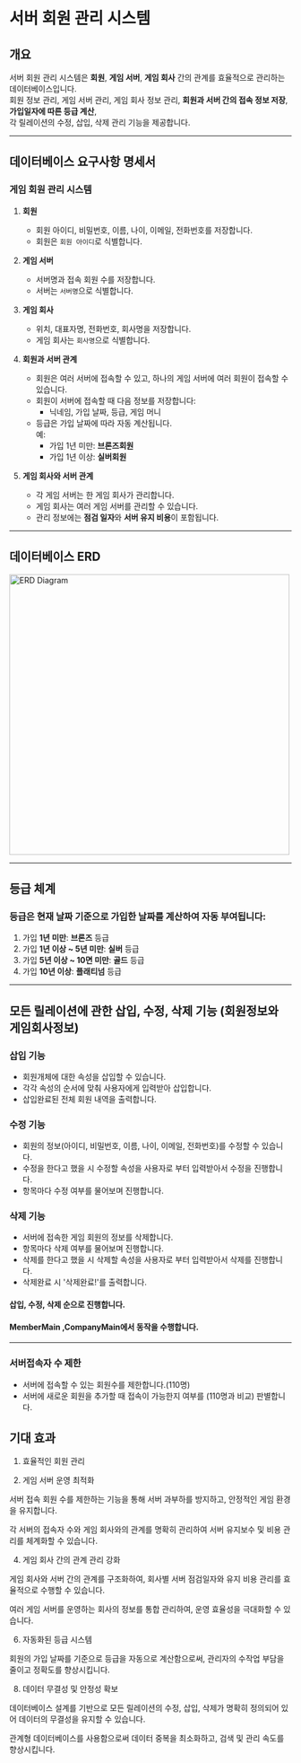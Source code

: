 # 서버 회원 관리 시스템

## 개요

서버 회원 관리 시스템은 **회원**, **게임 서버**, **게임 회사** 간의 관계를 효율적으로 관리하는 데이터베이스입니다.  
회원 정보 관리, 게임 서버 관리, 게임 회사 정보 관리, **회원과 서버 간의 접속 정보 저장**, **가입일자에 따른 등급 계산**,  
각 릴레이션의 수정, 삽입, 삭제 관리 기능을 제공합니다.

---

## 데이터베이스 요구사항 명세서

### 게임 회원 관리 시스템

1. **회원**
   - 회원 아이디, 비밀번호, 이름, 나이, 이메일, 전화번호를 저장합니다.
   - 회원은 `회원 아이디`로 식별합니다.

2. **게임 서버**
   - 서버명과 접속 회원 수를 저장합니다.
   - 서버는 `서버명`으로 식별합니다.

3. **게임 회사**
   - 위치, 대표자명, 전화번호, 회사명을 저장합니다.
   - 게임 회사는 `회사명`으로 식별합니다.

4. **회원과 서버 관계**
   - 회원은 여러 서버에 접속할 수 있고, 하나의 게임 서버에 여러 회원이 접속할 수 있습니다.
   - 회원이 서버에 접속할 때 다음 정보를 저장합니다:
     - 닉네임, 가입 날짜, 등급, 게임 머니
   - 등급은 가입 날짜에 따라 자동 계산됩니다.  
     예: 
     - 가입 1년 미만: **브론즈회원**
     - 가입 1년 이상: **실버회원**

5. **게임 회사와 서버 관계**
   - 각 게임 서버는 한 게임 회사가 관리합니다.
   - 게임 회사는 여러 게임 서버를 관리할 수 있습니다.
   - 관리 정보에는 **점검 일자**와 **서버 유지 비용**이 포함됩니다.

---

## 데이터베이스 ERD

<img src="https://github.com/user-attachments/assets/efd0d412-b963-4b3f-99f6-65aca3f1f76b" alt="ERD Diagram" width="500" />

---
## 등급 체계

### 등급은 **현재 날짜 기준**으로 가입한 날짜를 계산하여 자동 부여됩니다:
1. 가입 **1년 미만**: **브론즈** 등급
2. 가입 **1년 이상 ~ 5년 미만**: **실버** 등급
3. 가입 **5년 이상 ~ 10면 미만**: **골드** 등급
4. 가입 **10년 이상**: **플래티넘** 등급

---

## 모든 릴레이션에 관한 삽입, 수정, 삭제 기능 (회원정보와 게임회사정보)

### **삽입 기능**
- 회원개체에 대한 속성을 삽입할 수 있습니다.
- 각각 속성의 순서에 맞춰 사용자에게 입력받아 삽입합니다.
- 삽입완료된 전체 회원 내역을 출력합니다.

### **수정 기능**
- 회원의 정보(아이디, 비밀번호, 이름, 나이, 이메일, 전화번호)를 수정할 수 있습니다.
- 수정을 한다고 했을 시 수정할 속성을 사용자로 부터 입력받아서 수정을 진행합니다.
- 항목마다 수정 여부를 물어보며 진행합니다.

### **삭제 기능**
- 서버에 접속한 게임 회원의 정보를 삭제합니다.
- 항목마다 삭제 여부를 물어보며 진행합니다.
- 삭제를 한다고 했을 시 삭제할 속성을 사용자로 부터 입력받아서 삭제를 진행합니다. 
- 삭제완료 시 '삭제완료!'를 출력합니다.


#### 삽입, 수정, 삭제 순으로 진행합니다.
#### MemberMain ,CompanyMain에서 동작을 수행합니다.

---

### **서버접속자 수 제한**
- 서버에 접속할 수 있는 회원수를 제한합니다.(110명)
- 서버에 새로운 회원을 추가할 때 접속이 가능한지 여부를 (110명과 비교) 판별합니다.


## 기대 효과
1. 효율적인 회원 관리

2. 게임 서버 운영 최적화
   
서버 접속 회원 수를 제한하는 기능을 통해 서버 과부하를 방지하고, 안정적인 게임 환경을 유지합니다.

각 서버의 접속자 수와 게임 회사와의 관계를 명확히 관리하여 서버 유지보수 및 비용 관리를 체계화할 수 있습니다.

4. 게임 회사 간의 관계 관리 강화
   
게임 회사와 서버 간의 관계를 구조화하여, 회사별 서버 점검일자와 유지 비용 관리를 효율적으로 수행할 수 있습니다.

여러 게임 서버를 운영하는 회사의 정보를 통합 관리하여, 운영 효율성을 극대화할 수 있습니다.

6. 자동화된 등급 시스템
   
회원의 가입 날짜를 기준으로 등급을 자동으로 계산함으로써, 관리자의 수작업 부담을 줄이고 정확도를 향상시킵니다.

8. 데이터 무결성 및 안정성 확보
   
데이터베이스 설계를 기반으로 모든 릴레이션의 수정, 삽입, 삭제가 명확히 정의되어 있어 데이터의 무결성을 유지할 수 있습니다.

관계형 데이터베이스를 사용함으로써 데이터 중복을 최소화하고, 검색 및 관리 속도를 향상시킵니다.


  

